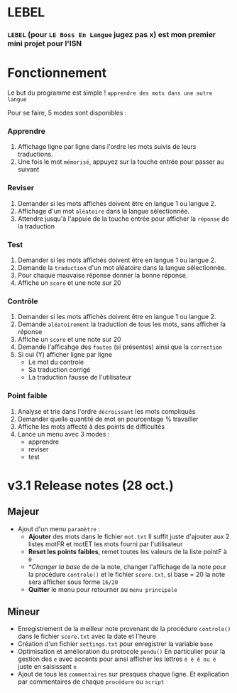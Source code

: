 # LEBEL
### ``LEBEL`` (pour ``LE Boss En Langue`` jugez pas x) est mon premier mini projet pour l'ISN 

# Fonctionnement
Le but du programme est simple ! ``apprendre des mots dans une autre langue``

Pour se faire, 5 modes sont disponibles : 
### Apprendre
  1. Affichage ligne par ligne dans l'ordre les mots suivis de leurs traductions.
  2. Une fois le mot ``mémorisé``, appuyez sur la touche entrée pour passer au suivant
### Reviser
  1. Demander si les mots affichés doivent être en langue 1 ou langue 2.
  2. Affichage d'un mot ``aléatoire`` dans la langue sélectionnée. 
  3. Attendre jusqu'à l'appuie de la touche entrée pour afficher la ``réponse`` de la traduction 
### Test
  1. Demander si les mots affichés doivent être en langue 1 ou langue 2.
  2. Demande la ``traduction`` d'un mot aléatoire dans la langue sélectionnée.
  3. Pour chaque mauvaise réponse donner la bonne réponse.
  4. Affiche un ``score`` et une note sur 20
### Contrôle
  1. Demander si les mots affichés doivent être en langue 1 ou langue 2. 
  2. Demande ``aléatoirement`` la traduction de tous les mots, sans afficher la réponse
  3. Affiche un ``score`` et une note sur 20
  4. Demande l'afficahge des ``fautes`` (si présentes) ainsi que la ``correction``
  5. Si oui (Y) afficher ligne par ligne
     - Le mot du controle
     - Sa traduction corrigé
     - La traduction fausse de l'utilisateur
### Point faible
  1. Analyse et trie dans l'ordre ``décroissant`` les mots compliqués
  2. Demander quelle quantité de mot en pourcentage % travailler
  3. Affiche les mots affecté à des points de difficultés
  4. Lance un menu avec 3 modes : 
     - apprendre
     - reviser
     - test 
    
# v3.1 Release notes (28 oct.)
## Majeur
  - Ajout d'un menu ``paramètre`` :
    - **Ajouter** des mots dans le fichier ``mot.txt`` Il suffit juste d'ajouter aux 2 listes motFR et motET les mots fourni par l'utilisateur 
    - **Reset les points faibles**, remet toutes les valeurs de la liste pointF à ``0``
    - **Changer la base* de de la note, changer l'affichage de la note pour la procédure ``controle()`` et le fichier ``score.txt``, si base = 20 la note sera afficher sous forme ``16/20``
    - **Quitter** le menu pour retourner au ``menu principale``
## Mineur
  - Enregistrement de la meilleur note provenant de la procédure ``controle()`` dans le fichier ``score.txt`` avec la date et l'heure
  - Création d'un fichier ``settings.txt`` pour enregistrer la variable ``base``
  - Optimisation et amélioration du protocole ``pendu()`` En particulier pour la gestion des ``e`` avec accents pour ainsi afficher les lettres ``é è ê ou ë`` juste en saisissant ``e``
  - Ajout de tous les ``commentaires`` sur presques chaque ligne. Et explication par commentaires de chaque ``procédure`` ou ``script``
      
      
      
